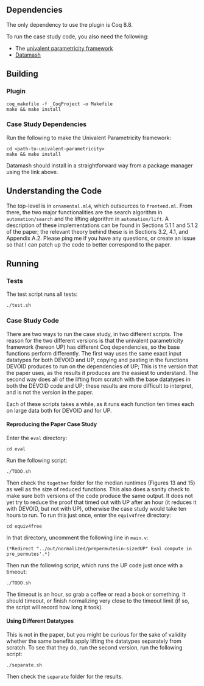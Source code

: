 ## Dependencies

The only dependency to use the plugin is Coq 8.8.

To run the case study code, you also need the following:
* The [univalent parametricity framework](https://github.com/CoqHott/univalent_parametricity)
* [Datamash](https://www.gnu.org/software/datamash/)

## Building

### Plugin

```
coq_makefile -f _CoqProject -o Makefile
make && make install
```

### Case Study Dependencies

Run the following to make the Univalent Parametricity framework:

```
cd <path-to-univalent-parametricity>
make && make install
```

Datamash should install in a straightforward way from a package manager using the link above.

## Understanding the Code

The top-level is in `ornamental.ml4`, which outsources to `frontend.ml`. From there, the two major functionalities
are the search algorithm in `automation/search` and the lifting algorithm in `automation/lift`. A description
of these implementations can be found in Sections 5.1.1 and 5.1.2 of the paper; the relevant theory behind these is in
Sections 3.2, 4.1, and Appendix A.2. Please ping me if you have any questions, or create an issue so that I can
patch up the code to better correspond to the paper.

## Running

### Tests

The test script runs all tests:

```
./test.sh
```

### Case Study Code

There are two ways to run the case study, in two different scripts.
The reason for the two different versions is that the univalent parametricity framework (hereon UP) has different
Coq dependencies, so the base functions perform differently. 
The first way uses the same exact input datatypes for both DEVOID and UP,
copying and pasting in the functions DEVOID produces to run on the dependencies of UP;
This is the version that the paper uses, as the results it produces are the easiest to understand.
The second way does all of the lifting from scratch with
the base datatypes in both the DEVOID code and UP;
these results are more difficult to interpret, and is not the version in the paper.

Each of these scripts takes a while, as it runs each function ten times each
on large data both for DEVOID and for UP.

#### Reproducing the Paper Case Study

Enter the `eval` directory:

``
cd eval
``

Run the following script:

```
./TODO.sh
```

Then check the `together` folder for the median runtimes (Figures 13 and 15) as well as the size of reduced functions.
This also does a sanity check to make sure both versions of the code produce the same output.
It does not yet try to reduce the proof that timed out with UP after an hour (it reduces it with DEVOID, but not with UP),
otherwise the case study would take ten hours to run. To run this just once, enter the `equiv4free` directory:

``
cd equiv4free
``

In that directory, uncomment the following line in `main.v`:

```
(*Redirect "../out/normalized/prepermutesin-sizedUP" Eval compute in pre_permutes'.*)
```

Then run the following script, which runs the UP code just once with a timeout:

```
./TODO.sh
```

The timeout is an hour, so grab a coffee or read a book or something. It should timeout,
or finish normalizing very close to the timeout limit (if so, the script will record how long it took).

#### Using Different Datatypes

This is not in the paper, but you might be curious for the sake of validity whether the same benefits apply
lifting the datatypes separately from scratch. To see that they do, run the second version, run the following script:

```
./separate.sh
```

Then check the `separate` folder for the results.







